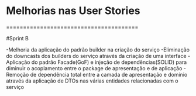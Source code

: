 # Melhorias nas User Stories
=======================================

#Sprint B

-Melhoria da aplicação do padrão builder na criação do serviço
-Eliminação do downcasts dos builders do serviço através da criação de uma interface
-Aplicação do padrão Facade(GoF) e injeção de dependências(SOLID) para diminuir o acoplamento entre o package de apresentação e de aplicação
-Remoção de dependência total entre a camada de apresentação e domínio através da aplicação de DTOs nas várias entidades relacionadas com o serviço